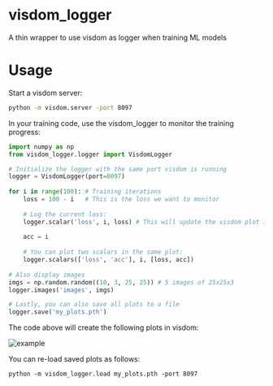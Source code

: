 # visdom_logger
A thin wrapper to use visdom as logger when training ML models

# Usage

Start a visdom server:

```bash
python -m visdom.server -port 8097 
```

In your training code, use the visdom_logger to monitor the training progress:

```python
import numpy as np
from visdom_logger.logger import VisdomLogger

# Initialize the logger with the same port visdom is running
logger = VisdomLogger(port=8097)
    
for i in range(100): # Training iterations
    loss = 100 - i   # This is the loss we want to monitor
    
    # Log the current loss:
    logger.scalar('loss', i, loss) # This will update the visdom plot immediately
   
    acc = i 
    
    # You can plot two scalars in the same plot:
    logger.scalars(['loss', 'acc'], i, [loss, acc])
    
# Also display images
imgs = np.random.random((10, 3, 25, 25)) # 5 images of 25x25x3
logger.images('images', imgs)

# Lastly, you can also save all plots to a file
logger.save('my_plots.pth')
```

The code above will create the following plots in visdom:

![example](https://i.imgur.com/m1WP3qg.png)

You can re-load saved plots as follows:

```
python -m visdom_logger.load my_plots.pth -port 8097 
```

